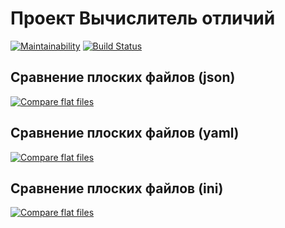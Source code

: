 # Проект Вычислитель отличий

[![Maintainability](https://api.codeclimate.com/v1/badges/01fb914f228f4befaa3c/maintainability)](https://codeclimate.com/github/Tadamory/frontend-project-lvl2/maintainability)
[![Build Status](https://travis-ci.org/Tadamory/frontend-project-lvl2.svg?branch=master)](https://travis-ci.org/Tadamory/frontend-project-lvl2)

## Сравнение плоских файлов (json)

[![Compare flat files](https://asciinema.org/a/292801.png)](https://asciinema.org/a/292801)

## Сравнение плоских файлов (yaml)

[![Compare flat files](https://asciinema.org/a/292778.png)](https://asciinema.org/a/292778)

## Сравнение плоских файлов (ini)

[![Compare flat files](https://asciinema.org/a/292797.png)](https://asciinema.org/a/292797)
